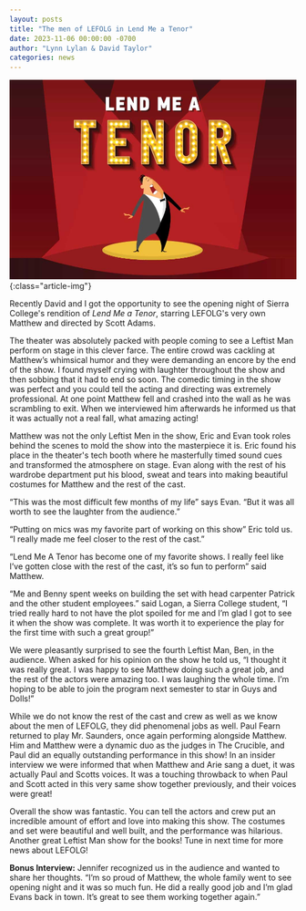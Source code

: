 ```yaml
---
layout: posts
title: "The men of LEFOLG in Lend Me a Tenor"
date: 2023-11-06 00:00:00 -0700
author: "Lynn Lylan & David Taylor"
categories: news
---
```


![Lend Me A Tenor](/assets/posts/LendMeATenor.png){:class="article-img"}

Recently David and I got the opportunity to see the opening night of Sierra College's rendition of *Lend Me a Tenor*, starring LEFOLG's very own Matthew and directed by Scott Adams.

The theater was absolutely packed with people coming to see a Leftist Man perform on stage in this clever farce. The entire crowd was cackling at Matthew’s whimsical humor and they were demanding an encore by the end of the show. I found myself crying with laughter throughout the show and then sobbing that it had to end so soon. The comedic timing in the show was perfect and you could tell the acting and directing was extremely professional. At one point Matthew fell and crashed into the wall as he was scrambling to exit. When we interviewed him afterwards he informed us that it was actually not a real fall, what amazing acting!

Matthew was not the only Leftist Men in the show, Eric and Evan took roles behind the scenes to mold the show into the masterpiece it is. Eric found his place in the theater's tech booth where he masterfully timed sound cues and transformed the atmosphere on stage. Evan along with the rest of his wardrobe department put his blood, sweat and tears into making beautiful costumes for Matthew and the rest of the cast. 

“This was the most difficult few months of my life” says Evan. “But it was all worth to see the laughter from the audience.” 

“Putting on mics was my favorite part of working on this show” Eric told us. “I really made me feel closer to the rest of the cast.” 

“Lend Me A Tenor has become one of my favorite shows. I really feel like I’ve gotten close with the rest of the cast, it’s so fun to perform” said Matthew.

“Me and Benny spent weeks on building the set with head carpenter Patrick and the other student employees.” said Logan, a Sierra College student, “I tried really hard to not have the plot spoiled for me and I’m glad I got to see it when the show was complete. It was worth it to experience the play for the first time with such a great group!”

We were pleasantly surprised to see the fourth Leftist Man, Ben, in the audience. When asked for his opinion on the show he told us, “I thought it was really great. I was happy to see Matthew doing such a great job, and the rest of the actors were amazing too. I was laughing the whole time. I’m hoping to be able to join the program next semester to star in Guys and Dolls!”

While we do not know the rest of the cast and crew as well as we know about the men of LEFOLG, they did phenomenal jobs as well. Paul Fearn returned to play Mr. Saunders, once again performing alongside Matthew. Him and Matthew were a dynamic duo as the judges in The Crucible, and Paul did an equally outstanding performance in this show! In an insider interview we were informed that when Matthew and Arie sang a duet, it was actually Paul and Scotts voices. It was a touching throwback to when Paul and Scott acted in this very same show together previously, and their voices were great!

Overall the show was fantastic. You can tell the actors and crew put an incredible amount of effort and love into making this show. The costumes and set were beautiful and well built, and the performance was hilarious. Another great Leftist Man show for the books! Tune in next time for more news about LEFOLG!

**Bonus Interview:**
Jennifer recognized us in the audience and wanted to share her thoughts. 
“I’m so proud of Matthew, the whole family went to see opening night and it was so much fun. He did a really good job and I’m glad Evans back in town. It’s great to see them working together again.”